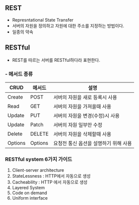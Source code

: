 ## REST

- Represntational State Transfer
- 서버의 자원을 정의하고 자원에 대한 주소를 지정하는 방법이다.
- 일종의 약속

## RESTful

- REST를 따르는 서버를 RESTful하다라 표현한다.

### - 메서드 종류

| CRUD    | 메서드  | 설명                                  |
| ------- | ------- | ------------------------------------- |
| Create  | POST    | 서버의 자원을 새로 등록시 사용        |
| Read    | GET     | 서버의 자원을 가져올때 사용           |
| Update  | PUT     | 서버의 자원을 변경(수정)시 사용       |
| Update  | Patch   | 서버의 자원 일부만 수정               |
| Delete  | DELETE  | 서버의 자원을 삭제할때 사용           |
| Options | Options | 요청전 통신 옵션을 설명하기 위해 사용 |

### RESTful system 6가지 가이드

1. Client-server architecture
2. StateLessness : HTTP에서 자동으로 생성
3. Cacheability : HTTP 에서 자동으로 생성
4. Layered System
5. Code on demand
6. Uniform interface
